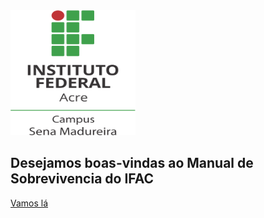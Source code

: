 <!-- _coverpage.md -->

<!-- ![logo](_media/icon.svg) -->
<img src="imagens/logo.png" width="200px" height="200px"  alt="Logomarcas — IFAC Instituto Federal do Acre"/>

 <h2>Desejamos boas-vindas ao Manual de Sobrevivencia do IFAC</h2>


[Vamos lá](paginas/apresentacao.md)


